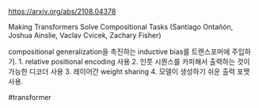 https://arxiv.org/abs/2108.04378

Making Transformers Solve Compositional Tasks (Santiago Ontañón, Joshua Ainslie, Vaclav Cvicek, Zachary Fisher)

compositional generalization을 촉진하는 inductive bias를 트랜스포머에 주입하기. 1. relative positional encoding 사용 2. 인풋 시퀀스를 카피해서 출력하는 것이 가능한 디코더 사용 3. 레이어간 weight sharing 4. 모델이 생성하기 쉬운 출력 포맷 사용.

#transformer
